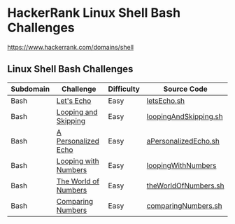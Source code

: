 # HackerRank Linux Shell Bash Challenges

https://www.hackerrank.com/domains/shell

## Linux Shell Bash Challenges

| Subdomain | Challenge                                                                                                     | Difficulty    | Source Code                                       |
|-----------|---------------------------------------------------------------------------------------------------------------|---------------|---------------------------------------------------|
| Bash      | [Let's Echo](https://www.hackerrank.com/challenges/bash-tutorials-lets-echo/problem)                          | Easy          | [letsEcho.sh](letsEcho.sh)                        |
| Bash      | [Looping and Skipping](https://www.hackerrank.com/challenges/bash-tutorials---looping-and-skipping/problem)   | Easy          | [loopingAndSkipping.sh](loopingAndSkipping.sh)    |
| Bash      | [A Personalized Echo](https://www.hackerrank.com/challenges/bash-tutorials---a-personalized-echo/problem)     | Easy          | [aPersonalizedEcho.sh](aPersonalizedEcho.sh)      |
| Bash      | [Looping with Numbers](https://www.hackerrank.com/challenges/bash-tutorials---looping-with-numbers/problem)   | Easy          | [loopingWithNumbers](loopingWithNumbers.sh)       |
| Bash      | [The World of Numbers](https://www.hackerrank.com/challenges/bash-tutorials---the-world-of-numbers/problem)   | Easy          | [theWorldOfNumbers.sh](theWorldOfNumbers.sh)      |
| Bash      | [Comparing Numbers](https://www.hackerrank.com/challenges/bash-tutorials---comparing-numbers/problem)         | Easy          | [comparingNumbers.sh](comparingNumbers.sh)        |
